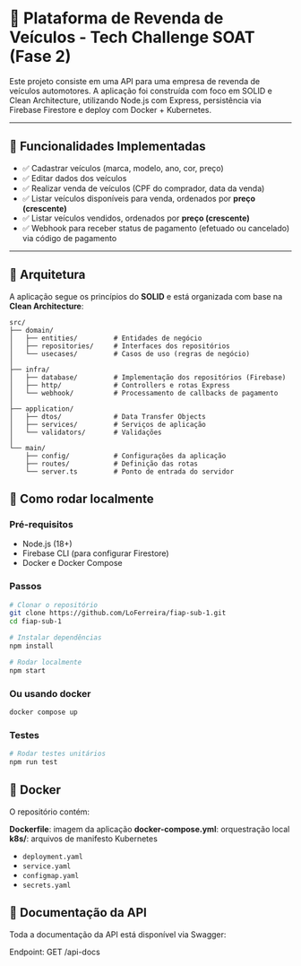 # 🚗 Plataforma de Revenda de Veículos - Tech Challenge SOAT (Fase 2)

Este projeto consiste em uma API para uma empresa de revenda de veículos automotores. A aplicação foi construída com foco em SOLID e Clean Architecture, utilizando Node.js com Express, persistência via Firebase Firestore e deploy com Docker + Kubernetes.

---

## 📌 Funcionalidades Implementadas

- ✅ Cadastrar veículos (marca, modelo, ano, cor, preço)
- ✅ Editar dados dos veículos
- ✅ Realizar venda de veículos (CPF do comprador, data da venda)
- ✅ Listar veículos disponíveis para venda, ordenados por **preço (crescente)**
- ✅ Listar veículos vendidos, ordenados por **preço (crescente)**
- ✅ Webhook para receber status de pagamento (efetuado ou cancelado) via código de pagamento

---

## 🧱 Arquitetura

A aplicação segue os princípios do **SOLID** e está organizada com base na **Clean Architecture**:

```plaintext
src/
├── domain/
│   ├── entities/         # Entidades de negócio
│   ├── repositories/     # Interfaces dos repositórios
│   └── usecases/         # Casos de uso (regras de negócio)
│
├── infra/
│   ├── database/         # Implementação dos repositórios (Firebase)
│   ├── http/             # Controllers e rotas Express
│   └── webhook/          # Processamento de callbacks de pagamento
│
├── application/
│   ├── dtos/             # Data Transfer Objects
│   ├── services/         # Serviços de aplicação
│   └── validators/       # Validações
│
└── main/
	├── config/           # Configurações da aplicação
	├── routes/           # Definição das rotas
	└── server.ts         # Ponto de entrada do servidor
```

## 🚀 Como rodar localmente

### Pré-requisitos

- Node.js (18+)
- Firebase CLI (para configurar Firestore)
- Docker e Docker Compose

### Passos

```bash
# Clonar o repositório
git clone https://github.com/LoFerreira/fiap-sub-1.git
cd fiap-sub-1

# Instalar dependências
npm install

# Rodar localmente
npm start
```

### Ou usando docker

```bash
docker compose up
```

### Testes

```bash
# Rodar testes unitários
npm run test
```

## 🐳 Docker

O repositório contém:

**Dockerfile**: imagem da aplicação
**docker-compose.yml**: orquestração local
**k8s/**: arquivos de manifesto Kubernetes

- `deployment.yaml`
- `service.yaml`
- `configmap.yaml`
- `secrets.yaml`

## 📄 Documentação da API

Toda a documentação da API está disponível via Swagger:

Endpoint: GET /api-docs
